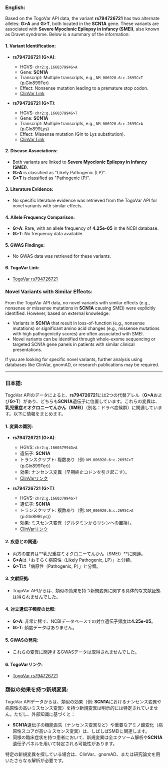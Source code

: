 ### English:
Based on the TogoVar API data, the variant **rs794726721** has two alternate alleles: **G>A** and **G>T**, both located in the **SCN1A** gene. These variants are associated with **Severe Myoclonic Epilepsy in Infancy (SMEI)**, also known as Dravet syndrome. Below is a summary of the information:

#### 1. Variant Identification:
- **rs794726721 (G>A)**:
  - HGVS: `chr2:g.166037994G>A`
  - Gene: **SCN1A**
  - Transcript: Multiple transcripts, e.g., `NM_006920.6:c.2695C>T` (p.Gln899Ter)
  - Effect: Nonsense mutation leading to a premature stop codon.
  - [ClinVar Link](https://www.ncbi.nlm.nih.gov/clinvar/variation/495243)

- **rs794726721 (G>T)**:
  - HGVS: `chr2:g.166037994G>T`
  - Gene: **SCN1A**
  - Transcript: Multiple transcripts, e.g., `NM_006920.6:c.2695C>A` (p.Gln899Lys)
  - Effect: Missense mutation (Gln to Lys substitution).
  - [ClinVar Link](https://www.ncbi.nlm.nih.gov/clinvar/variation/189874)

#### 2. Disease Associations:
- Both variants are linked to **Severe Myoclonic Epilepsy in Infancy (SMEI)**.
- **G>A** is classified as "Likely Pathogenic (LP)".
- **G>T** is classified as "Pathogenic (P)".

#### 3. Literature Evidence:
- No specific literature evidence was retrieved from the TogoVar API for novel variants with similar effects.

#### 4. Allele Frequency Comparison:
- **G>A**: Rare, with an allele frequency of **4.25e-05** in the NCBI database.
- **G>T**: No frequency data available.

#### 5. GWAS Findings:
- No GWAS data was retrieved for these variants.

#### 6. TogoVar Link:
- [TogoVar rs794726721](https://togovar.org/variant/rs794726721)

### Novel Variants with Similar Effects:
From the TogoVar API data, no novel variants with similar effects (e.g., nonsense or missense mutations in **SCN1A** causing SMEI) were explicitly identified. However, based on external knowledge:
- Variants in **SCN1A** that result in loss-of-function (e.g., nonsense mutations) or significant amino acid changes (e.g., missense mutations with high pathogenicity scores) are often associated with SMEI.
- Novel variants can be identified through whole-exome sequencing or targeted SCN1A gene panels in patients with similar clinical presentations.

If you are looking for specific novel variants, further analysis using databases like ClinVar, gnomAD, or research publications may be required.

---

### 日本語:
TogoVar APIのデータによると、**rs794726721**には2つの代替アレル（**G>A**および**G>T**）があり、どちらも**SCN1A**遺伝子に位置しています。これらの変異は、**乳児重症ミオクロニーてんかん（SMEI）**（別名：ドラベ症候群）に関連しています。以下に情報をまとめます。

#### 1. 変異の識別:
- **rs794726721 (G>A)**:
  - HGVS: `chr2:g.166037994G>A`
  - 遺伝子: **SCN1A**
  - トランスクリプト: 複数あり（例: `NM_006920.6:c.2695C>T` (p.Gln899Ter)）
  - 効果: ナンセンス変異（早期終止コドンを引き起こす）。
  - [ClinVarリンク](https://www.ncbi.nlm.nih.gov/clinvar/variation/495243)

- **rs794726721 (G>T)**:
  - HGVS: `chr2:g.166037994G>T`
  - 遺伝子: **SCN1A**
  - トランスクリプト: 複数あり（例: `NM_006920.6:c.2695C>A` (p.Gln899Lys)）
  - 効果: ミスセンス変異（グルタミンからリシンへの置換）。
  - [ClinVarリンク](https://www.ncbi.nlm.nih.gov/clinvar/variation/189874)

#### 2. 疾患との関連:
- 両方の変異は**乳児重症ミオクロニーてんかん（SMEI）**に関連。
- **G>A**は「おそらく病原性（Likely Pathogenic, LP）」と分類。
- **G>T**は「病原性（Pathogenic, P）」と分類。

#### 3. 文献証拠:
- TogoVar APIからは、類似の効果を持つ新規変異に関する具体的な文献証拠は得られませんでした。

#### 4. 対立遺伝子頻度の比較:
- **G>A**: 非常に稀で、NCBIデータベースでの対立遺伝子頻度は**4.25e-05**。
- **G>T**: 頻度データはありません。

#### 5. GWASの発見:
- これらの変異に関連するGWASデータは取得されませんでした。

#### 6. TogoVarリンク:
- [TogoVar rs794726721](https://togovar.org/variant/rs794726721)

### 類似の効果を持つ新規変異:
TogoVar APIデータからは、類似の効果（例: **SCN1A**におけるナンセンス変異や病原性の高いミスセンス変異）を持つ新規変異は明示的には特定されていません。ただし、外部知識に基づくと：
- **SCN1A**遺伝子の機能喪失（ナンセンス変異など）や重要なアミノ酸変化（病原性スコアが高いミスセンス変異）は、しばしばSMEIに関連します。
- 同様の臨床症状を持つ患者において、新規変異は全エクソーム解析や**SCN1A**遺伝子パネルを用いて特定される可能性があります。

特定の新規変異を探している場合は、ClinVar、gnomAD、または研究論文を用いたさらなる解析が必要です。